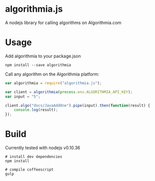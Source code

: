 algorithmia.js
==============

A nodejs library for calling algorithms on Algorithmia.com


Usage
=====

Add algorithmia to your package.json

    npm install --save algorithmia


Call any algorithm on the Algorithmia platform:

```javascript
var algorithmia = require("algorithmia.js");

var client = algorithmia(process.env.ALGORITHMIA_API_KEY);
var input = "5";

client.algo("docs/JavaAddOne").pipe(input).then(function(result) {
	console.log(result);
});
```

Build
=====

Currently tested with nodejs v0.10.36

    # install dev dependencies
    npm install

    # compile coffeescript
    gulp
